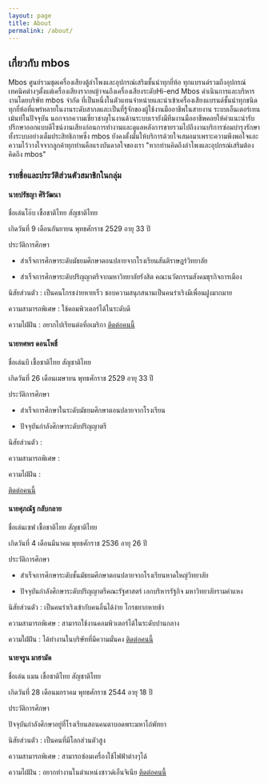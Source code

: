 ```yaml
---
layout: page
title: About
permalink: /about/
---
```


<h2>เกี่ยวกับ mbos</h2>
	Mbos ศูนย์รวมชุดเครื่องเสียงตู้ลำโพงและอุปกรณ์เสริมชั้นนำทุกยี่ห้อ ทุกแบรนด์รวมถึงอุปกรณ์เทคนิคต่างๆตั้งแต่เครื่องเสียงรากหญ้าจนถึงเครื่องเสียงระดับHi-end Mbos ดำเนินการและบริหารงานโดยบริษัท  mbos จำกัด ที่เป็นหนึ่งในตัวแทนจำหน่ายและนำเข้าเครื่องเสียงแบรนด์ชั้นนำทุกชนิดทุกยี่ห้อที่แพร่หลายในงานระดับสากลและเป็นที่รู้จักของผู้ใช้งานมืออาชีพในสายงาน ระบบเอ็นเตอร์เทนเม้นท์ในปัจจุบัน
	นอกจากความเชี่ยวชาญในงานด้านระบบเรายังมีทีมงานมืออาชีพคอยให้คำแนะนำรับปรึกษาออกแบบดีไซน์งานเสียงก่อนการทำงานและดูแลหลังการขายรวมไปถึงงานบริการซ่อมบำรุงรักษาทั้งระบบอย่างเต็มประสิทธิภาพซึ่ง mbos ยังคงตั้งมั่นให้บริการด้วยใจเสมอมาเพราะความพึงพอใจและความไว้วางใจจากลูกค้าทุกท่านคือแรงบันดาลใจของเรา "หากท่านคิดถึงลำโพงและอุปกรณ์เสริมต้องคิดถึง mbos"


<h3>รายชื่อและประวัติส่วนตัวสมาชิกในกลุ่ม</h3>
<h4>นายปรัชญา ศิริวัฒนา</h4>
ชื่อเล่นโอ๊บ เชื้อชาติไทย สัญชาติไทย


เกิดวันที่ 9 เดือนกันยายน พุทธศักราช 2529 อายุ 33 ปี

ประวัติการศึกษา
- สำเร็จการศึกษาระดับมัธยมศึกษาตอนปลายจากโรงเรียนสันติราษฎร์วิทยาลัย


- สำเร็จการศึกษาระดับปริญญาตรีจากมหาวิทยาลัยรังสิต คณะนวัตกรรมสังคมธุรกิจการเมือง


นิสัยส่วนตัว : เป็นคนโกรธง่ายหายเร็ว ชอบความสนุกสนานเป็นคนร่าเริงมีเพื่อนฝูงมากมาย


ความสามารถพิเศษ : ใช้คอมพิวเตอร์ได้ในระดับดี


ความไฝ่ฝัน : อยากไปเรียนต่อที่อเมริกา
<a href="mailto:tactile.oabi@gmail.com">ติดต่อคนนี้</a>

<h4>นายทศพร ดอนโพธิ์</h4>
ชื่อเล่นบี เชื้อชาติไทย สัญชาติไทย


เกิดวันที่ 26 เดือนเมษายน พุทธศักราช 2529 อายุ 33 ปี

ประวัติการศึกษา
- สำเร็จการศึกษาในระดับมัธยมศึกษาตอนปลายจากโรงเรียน


- ปัจจุบันกำลังศึกษาระดับปริญญาตรี


นิสัยส่วนตัว : 


ความสามารถพิเศษ : 


ความไฝ่ฝัน : 

<a href="mailto:tactiledev.bever@gmail.com">ติดต่อคนนี้</a>
<h4>นายศุภณัฐ กลับกลาย</h4>
ชื่อเล่นเซฟ เชื้อชาติไทย สัญชาติไทย


เกิดวันที่ 4 เดือนมีนาคม พุทธศักราช 2536 อายุ 26 ปี

ประวัติการศึกษา
-	สำเร็จการศึกษาระดับชั้นมัธยมศึกษาตอนปลายจากโรงเรียนหาดใหญ่วิทยาลัย


-	ปัจจุบันกำลังศึกษาระดับปริญญาตรีคณะรัฐศาสตร์ เอกบริหารรัฐกิจ มหาวิทยาลัยรามคำแหง


นิสัยส่วนตัว : เป็นคนร่าเริงเข้ากับคนอื่นได้ง่าย โกรธยากหายช้า


ความสามารถพิเศษ : สามารถใช้งานคอมพิวเตอร์ได้ในระดับปานกลาง


ความใฝ่ฝัน : ได้ทำงานในบริษัทที่มีความมั่นคง
<a href="mailto:tactiledev.supanat@gmail.com">ติดต่อคนนี้</a><br>
<h4>นายจรูน มาฮามัด</h4>
ชื่อเล่น แมน เชื้อชาติไทย สัญชาติไทย


เกิดวันที่  28 เดือนมกราคม พุทธศักราช 2544 อายุ 18 ปี

ประวัติการศึกษา


ปัจจุบันกำลังศึกษาอยู่ที่โรงเรียนสอนคนตาบอดพระมหาไถ่พัทยา


นิสัยส่วนตัว : เป็นคนที่มีโลกส่วนตัวสูง


ความสามารถพิเศษ : สามารถซ่อมเครื่องใช้ไฟฟ้าต่างๆได้


ความไฝ่ฝัน : อยากทำงานในตำแหน่งซาวด์เอ็นจิเนีย
<a href="mailto:tactiledev.jaroon@gmail.com">ติดต่อคนนี้</a><br>

